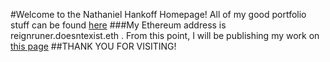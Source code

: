 #Welcome to the Nathaniel Hankoff Homepage!
All of my good portfolio stuff can be found [here](https://github.com/reignrunner)
###My Ethereum address is reignruner.doesntexist.eth .
From this point, I will be publishing my work on [this page](https://github.com/themortus)
##THANK YOU FOR VISITING!
